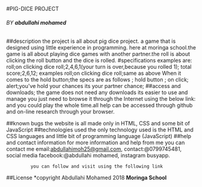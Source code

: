 #PIG-DICE PROJECT
###### BY **abdullahi mohamed**
##description
 the project is all about pig dice project.
 a game that is designed using little experience
 in programming. here at moringa school.the game is all
 about playing dice games with another partner.the roll
 is about clicking the roll button and the dice is rolled.
#specifications
 examples are:
  roll;on clicking
  dice roll;2,4,6,1(your turn is over,because you rolled 1);
  total score;2,6,12;
examples
  roll;on clicking
  dice roll;same as above
 When it comes to the hold button;the specs are as follows
 ;   hold button ; on click;
    alert;you've hold your chances its your partner chance;
##access and downloads;
  the game does not need any downloads its easier to use and manage
  you just need to browse it through the Internet using the below link:
  and you could play the whole time.all help can be accessed through github
  and on-line research through your browser.

##known bugs
 the website is all made only in HTML,
 CSS and some bit of JavaScript
##technologies used
 the only technology used is the HTML and CSS
 languages and little bit of programming language
 (JavaScript)
##help and contact information
for more information and help from me
you can contact me
email:abdullahimoh25@gmail.com,
contact:@0799745481,
social media facebook:@abdullahi mohamed,
             instagram busyapp.

             you can follow and visit using the following link


##License
 *copyright Abdullahi Mohamed 2018 **Moringa School**
